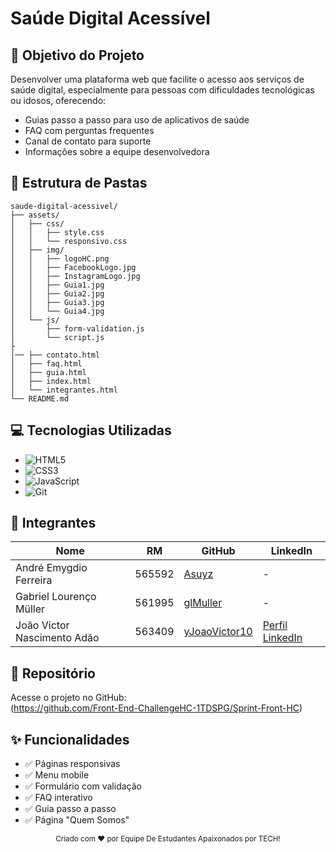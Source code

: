 # Saúde Digital Acessível

## 📌 Objetivo do Projeto
Desenvolver uma plataforma web que facilite o acesso aos serviços de saúde digital, especialmente para pessoas com dificuldades tecnológicas ou idosos, oferecendo:

- Guias passo a passo para uso de aplicativos de saúde
- FAQ com perguntas frequentes
- Canal de contato para suporte
- Informações sobre a equipe desenvolvedora

## 📂 Estrutura de Pastas
```
saude-digital-acessivel/
├── assets/
│   ├── css/
│   │   ├── style.css
│   │   └── responsivo.css
│   ├── img/
│   │   ├── logoHC.png
│   │   ├── FacebookLogo.jpg
│   │   ├── InstagramLogo.jpg
│   │   ├── Guia1.jpg
│   │   ├── Guia2.jpg
│   │   ├── Guia3.jpg
│   │   └── Guia4.jpg
│   └── js/
│       ├── form-validation.js
│       └── script.js
├
│── ├── contato.html
│   ├── faq.html
│   ├── guia.html
│   ├── index.html
│   └── integrantes.html
└── README.md
```

## 💻 Tecnologias Utilizadas
- ![HTML5](https://img.shields.io/badge/-HTML5-E34F26?logo=html5&logoColor=white)
- ![CSS3](https://img.shields.io/badge/-CSS3-1572B6?logo=css3&logoColor=white)
- ![JavaScript](https://img.shields.io/badge/-JavaScript-F7DF1E?logo=javascript&logoColor=black)
- ![Git](https://img.shields.io/badge/-Git-F05032?logo=git&logoColor=white)

## 👥 Integrantes
| Nome | RM | GitHub | LinkedIn |
|------|----|--------|----------|
| André Emygdio Ferreira | 565592 | [Asuyz](https://github.com/Asuyz) | - |
| Gabriel Lourenço Müller | 561995 | [glMuller](https://github.com/glMuller) | - |
| João Victor Nascimento Adão | 563409 | [yJoaoVictor10](https://github.com/yJoaoVictor10) | [Perfil LinkedIn](https://www.linkedin.com/in/jo%C3%A3o-victor-nascimento-ad%C3%A3o-494728283/) |

## 🔗 Repositório
Acesse o projeto no GitHub:  
(https://github.com/Front-End-ChallengeHC-1TDSPG/Sprint-Front-HC)

## ✨ Funcionalidades
- ✅ Páginas responsivas
- ✅ Menu mobile
- ✅ Formulário com validação
- ✅ FAQ interativo
- ✅ Guia passo a passo
- ✅ Página "Quem Somos"




<div align="center">
  <sub>Criado com ❤ por Equipe De Estudantes Apaixonados por TECH!</sub>
</div>
